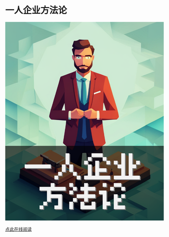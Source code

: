# 一人企业方法论

![](src/images/cover-w-title.png)

[点此在线阅读](http://r.ftqq.com/one-person-businesses-methodology-v2/)
